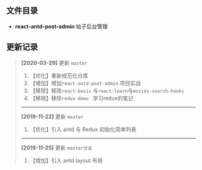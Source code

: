 

## 文件目录

- **react-antd-post-admin**  帖子后台管理 

## 更新记录


>
>
>**[2020-03-29]** 更新 `master`
>
>1. 【优化】重新规范化仓库
>2. 【增加】增加`react-antd-post-admin` 项目实战
>3. 【移除】移除`react-basic` 与`react-learn`与`movies-search-hooks`
>4. 【移除】移除`redux-demo ` 学习redux的笔记
>
>-----
>
>
>
>**[2019-11-22]** 更新 `master`
>
>1. 【优化】引入 antd 与 Redux 初始化简单列表
>
>------
>
>**[2019-11-25]** 更新 `master分支`
>
>1. 【增加】引入 antd layout 布局
